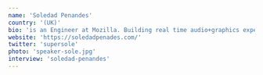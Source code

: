 ```yaml
---
name: 'Soledad Penandes'
country: '(UK)'
bio: 'is an Engineer at Mozilla. Building real time audio+graphics experiments with JavaScript; breaking half the browsers in the process. It‘s fun!'
website: 'https://soledadpenades.com/'
twitter: 'supersole'
photo: 'speaker-sole.jpg'
interview: 'soledad-penandes'
---
```

